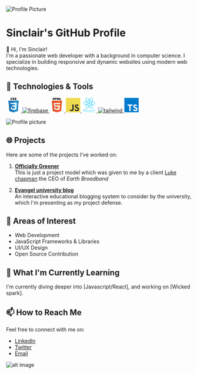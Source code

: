 ![Profile Picture](https://media.giphy.com/media/qZcvPDDxjvEnojwZze/giphy.gif?cid=ecf05e47ob5bjdxmi3bm7xr6p8oj4kbyduh96j16s5jflqhh&ep=v1_gifs_search&rid=giphy.gif&ct=g)

# Sinclair's GitHub Profile

👋 Hi, I'm Sinclair!  
I'm a passionate web developer with a background in computer science. I specialize in building responsive and dynamic websites using modern web technologies.

## 🔧 Technologies & Tools
<p align="left"> <a href="https://www.w3schools.com/css/" target="_blank" rel="noreferrer"> <img src="https://raw.githubusercontent.com/devicons/devicon/master/icons/css3/css3-original-wordmark.svg" alt="css3" width="40" height="40"/> </a> <a href="https://firebase.google.com/" target="_blank" rel="noreferrer"> <img src="https://www.vectorlogo.zone/logos/firebase/firebase-icon.svg" alt="firebase" width="40" height="40"/> </a> <a href="https://www.w3.org/html/" target="_blank" rel="noreferrer"> <img src="https://raw.githubusercontent.com/devicons/devicon/master/icons/html5/html5-original-wordmark.svg" alt="html5" width="40" height="40"/> </a> <a href="https://developer.mozilla.org/en-US/docs/Web/JavaScript" target="_blank" rel="noreferrer"> <img src="https://raw.githubusercontent.com/devicons/devicon/master/icons/javascript/javascript-original.svg" alt="javascript" width="40" height="40"/> </a> <a href="https://reactjs.org/" target="_blank" rel="noreferrer"> <img src="https://raw.githubusercontent.com/devicons/devicon/master/icons/react/react-original-wordmark.svg" alt="react" width="40" height="40"/> </a> <a href="https://tailwindcss.com/" target="_blank" rel="noreferrer"> <img src="https://www.vectorlogo.zone/logos/tailwindcss/tailwindcss-icon.svg" alt="tailwind" width="40" height="40"/> </a> <a href="https://www.typescriptlang.org/" target="_blank" rel="noreferrer"> <img src="https://raw.githubusercontent.com/devicons/devicon/master/icons/typescript/typescript-original.svg" alt="typescript" width="40" height="40"/> </a> </p>

![Profile picture](https://media.giphy.com/media/fuJPZBIIqzbt1kAYVc/giphy.gif?cid=ecf05e474uwxklr6rlngu4cpkjldtxbdthxggeg3h98em9r0&ep=v1_gifs_search&rid=giphy.gif&ct=g)

## 🌐 Projects
Here are some of the projects I've worked on:

1. **[Officially Greener](https://officially-greener-iota.vercel.app/)**  
   This is just a project model which was given to me by a client [Luke chapman](https://www.linkedin.com/in/lukemchapman/) the CEO of *Earth Broadband*

2. **[Evangel university blog](https://evangel-blog.vercel.app/)**  
  An interactive educational blogging system to consider by the university, which I'm presenting as my project defense.


## 🧩 Areas of Interest
- Web Development
- JavaScript Frameworks & Libraries
- UI/UX Design
- Open Source Contribution

## 🚀 What I'm Currently Learning
I'm currently diving deeper into [Javascript/React], and working on [Wicked spark].

## 📫 How to Reach Me
Feel free to connect with me on:
- [LinkedIn](https://www.linkedin.com/in/udochukwu-sinclair-82bb4a200/)
- [Twitter](https://twitter.com/sinkycode)
- [Email](mosfreshlafrosh@gmail.com)
  
![alt image](https://media.giphy.com/media/rXzNT5cYgdhLQ68xu7/giphy.gif?cid=ecf05e47jkxsoq9a9q0h2irp4en74iq1ns01x3vpo7lpg5b8&ep=v1_gifs_search&rid=giphy.gif&ct=g)
